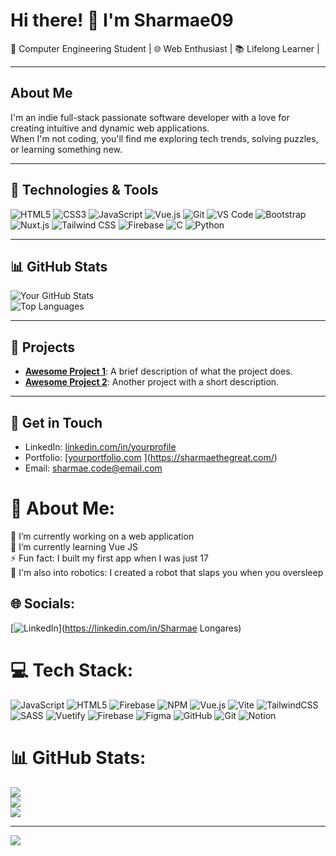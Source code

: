 # Hi there! 👋 I'm Sharmae09
🚀  Computer Engineering Student | 🌐 Web Enthusiast | 📚 Lifelong Learner  |

---

## About Me  
I'm an indie full-stack passionate software developer with a love for creating intuitive and dynamic web applications.  
When I'm not coding, you'll find me exploring tech trends, solving puzzles, or learning something new.  

---

## 🚀 Technologies & Tools


![HTML5](https://img.shields.io/badge/-HTML5-E34F26?logo=html5&logoColor=white)
![CSS3](https://img.shields.io/badge/-CSS3-1572B6?logo=css3&logoColor=white)
![JavaScript](https://img.shields.io/badge/-JavaScript-F7DF1E?logo=javascript&logoColor=black)
![Vue.js](https://img.shields.io/badge/-Vue.js-4FC08D?logo=vue.js&logoColor=white)
![Git](https://img.shields.io/badge/-Git-F05032?logo=git&logoColor=white)
![VS Code](https://img.shields.io/badge/-VS_Code-007ACC?logo=visual-studio-code&logoColor=white)
![Bootstrap](https://img.shields.io/badge/-Bootstrap-7952B3?logo=bootstrap&logoColor=white)
![Nuxt.js](https://img.shields.io/badge/-Nuxt.js-00DC82?logo=nuxt.js&logoColor=white)
![Tailwind CSS](https://img.shields.io/badge/-Tailwind_CSS-38B2AC?logo=tailwind-css&logoColor=white)
![Firebase](https://img.shields.io/badge/-Firebase-FFCA28?logo=firebase&logoColor=black)
![C](https://img.shields.io/badge/-C-A8B9CC?logo=c&logoColor=black)
![Python](https://img.shields.io/badge/-Python-3776AB?logo=python&logoColor=white)

---

## 📊 GitHub Stats

![Your GitHub Stats](https://github-readme-stats.vercel.app/api?username=yourusername&show_icons=true&theme=radical)  
![Top Languages](https://github-readme-stats.vercel.app/api/top-langs/?username=yourusername&layout=compact&theme=radical)

---

## 🌟 Projects

- [**Awesome Project 1**](https://github.com/yourusername/project1): A brief description of what the project does.  
- [**Awesome Project 2**](https://github.com/yourusername/project2): Another project with a short description.  

---

## 📧 Get in Touch

- LinkedIn: [linkedin.com/in/yourprofile](https://linkedin.com/in/yourprofile)  
- Portfolio: [[yourportfolio.com]([https://yourportfolio.com](https://sharmaethegreat.com/))  ](https://sharmaethegreat.com/)
- Email: sharmae.code@email.com


# 💫 About Me:
🔭 I’m currently working on a web application<br>🌱 I’m currently learning Vue JS<br>⚡ Fun fact: I built my first app when I was just 17<br>🤖 I'm also into robotics: I created a robot that slaps you when you oversleep


## 🌐 Socials:
[![LinkedIn](https://img.shields.io/badge/LinkedIn-%230077B5.svg?logo=linkedin&logoColor=white)](https://linkedin.com/in/Sharmae Longares) 

# 💻 Tech Stack:
![JavaScript](https://img.shields.io/badge/javascript-%23323330.svg?style=for-the-badge&logo=javascript&logoColor=%23F7DF1E) ![HTML5](https://img.shields.io/badge/html5-%23E34F26.svg?style=for-the-badge&logo=html5&logoColor=white) ![Firebase](https://img.shields.io/badge/firebase-%23039BE5.svg?style=for-the-badge&logo=firebase) ![NPM](https://img.shields.io/badge/NPM-%23CB3837.svg?style=for-the-badge&logo=npm&logoColor=white) ![Vue.js](https://img.shields.io/badge/vue.js-%2335495e.svg?style=for-the-badge&logo=vuedotjs&logoColor=%234FC08D) ![Vite](https://img.shields.io/badge/vite-%23646CFF.svg?style=for-the-badge&logo=vite&logoColor=white) ![TailwindCSS](https://img.shields.io/badge/tailwindcss-%2338B2AC.svg?style=for-the-badge&logo=tailwind-css&logoColor=white) ![SASS](https://img.shields.io/badge/SASS-hotpink.svg?style=for-the-badge&logo=SASS&logoColor=white) ![Vuetify](https://img.shields.io/badge/Vuetify-1867C0?style=for-the-badge&logo=vuetify&logoColor=AEDDFF) ![Firebase](https://img.shields.io/badge/firebase-a08021?style=for-the-badge&logo=firebase&logoColor=ffcd34) ![Figma](https://img.shields.io/badge/figma-%23F24E1E.svg?style=for-the-badge&logo=figma&logoColor=white) ![GitHub](https://img.shields.io/badge/github-%23121011.svg?style=for-the-badge&logo=github&logoColor=white) ![Git](https://img.shields.io/badge/git-%23F05033.svg?style=for-the-badge&logo=git&logoColor=white) ![Notion](https://img.shields.io/badge/Notion-%23000000.svg?style=for-the-badge&logo=notion&logoColor=white)
# 📊 GitHub Stats:
![](https://github-readme-stats.vercel.app/api?username=Sharmae09&theme=dark&hide_border=false&include_all_commits=false&count_private=false)<br/>
![](https://github-readme-streak-stats.herokuapp.com/?user=Sharmae09&theme=dark&hide_border=false)<br/>
![](https://github-readme-stats.vercel.app/api/top-langs/?username=Sharmae09&theme=dark&hide_border=false&include_all_commits=false&count_private=false&layout=compact)

---
[![](https://visitcount.itsvg.in/api?id=Sharmae09&icon=0&color=2)](https://visitcount.itsvg.in)

<!-- Proudly created with GPRM ( https://gprm.itsvg.in ) -->
